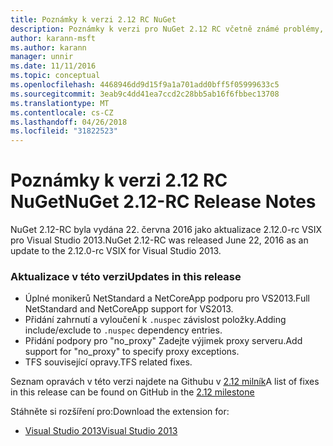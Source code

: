 ```yaml
---
title: Poznámky k verzi 2.12 RC NuGet
description: Poznámky k verzi pro NuGet 2.12 RC včetně známé problémy, opravy chyb, přidaných funkcí a chcete.
author: karann-msft
ms.author: karann
manager: unnir
ms.date: 11/11/2016
ms.topic: conceptual
ms.openlocfilehash: 4468946dd9d15f9a1a701add0bff5f05999633c5
ms.sourcegitcommit: 3eab9c4dd41ea7ccd2c28bb5ab16f6fbbec13708
ms.translationtype: MT
ms.contentlocale: cs-CZ
ms.lasthandoff: 04/26/2018
ms.locfileid: "31822523"
---
```

# <a name="nuget-212-rc-release-notes"></a><span data-ttu-id="9ee3e-103">Poznámky k verzi 2.12 RC NuGet</span><span class="sxs-lookup"><span data-stu-id="9ee3e-103">NuGet 2.12-RC Release Notes</span></span>

<span data-ttu-id="9ee3e-104">NuGet 2.12-RC byla vydána 22. června 2016 jako aktualizace 2.12.0-rc VSIX pro Visual Studio 2013.</span><span class="sxs-lookup"><span data-stu-id="9ee3e-104">NuGet 2.12-RC was released June 22, 2016 as an update to the 2.12.0-rc VSIX for Visual Studio 2013.</span></span>

### <a name="updates-in-this-release"></a><span data-ttu-id="9ee3e-105">Aktualizace v této verzi</span><span class="sxs-lookup"><span data-stu-id="9ee3e-105">Updates in this release</span></span>

* <span data-ttu-id="9ee3e-106">Úplné monikerů NetStandard a NetCoreApp podporu pro VS2013.</span><span class="sxs-lookup"><span data-stu-id="9ee3e-106">Full NetStandard  and NetCoreApp support for VS2013.</span></span>
* <span data-ttu-id="9ee3e-107">Přidání zahrnutí a vyloučení k `.nuspec` závislost položky.</span><span class="sxs-lookup"><span data-stu-id="9ee3e-107">Adding include/exclude to `.nuspec` dependency entries.</span></span>
* <span data-ttu-id="9ee3e-108">Přidání podpory pro "no_proxy" Zadejte výjimek proxy serveru.</span><span class="sxs-lookup"><span data-stu-id="9ee3e-108">Add support for "no_proxy" to specify proxy exceptions.</span></span>
* <span data-ttu-id="9ee3e-109">TFS související opravy.</span><span class="sxs-lookup"><span data-stu-id="9ee3e-109">TFS related fixes.</span></span>

<span data-ttu-id="9ee3e-110">Seznam opravách v této verzi najdete na Githubu v [2.12 milník](https://github.com/NuGet/Home/issues?q=milestone%3A2.12+is%3Aclosed)</span><span class="sxs-lookup"><span data-stu-id="9ee3e-110">A list of fixes in this release can be found on GitHub in the [2.12 milestone](https://github.com/NuGet/Home/issues?q=milestone%3A2.12+is%3Aclosed)</span></span>

<span data-ttu-id="9ee3e-111">Stáhněte si rozšíření pro:</span><span class="sxs-lookup"><span data-stu-id="9ee3e-111">Download the extension for:</span></span>

* [<span data-ttu-id="9ee3e-112">Visual Studio 2013</span><span class="sxs-lookup"><span data-stu-id="9ee3e-112">Visual Studio 2013</span></span>](https://dist.nuget.org/visualstudio-2013-vsix/v2.12.0-rc/NuGet.Tools.vsix)
